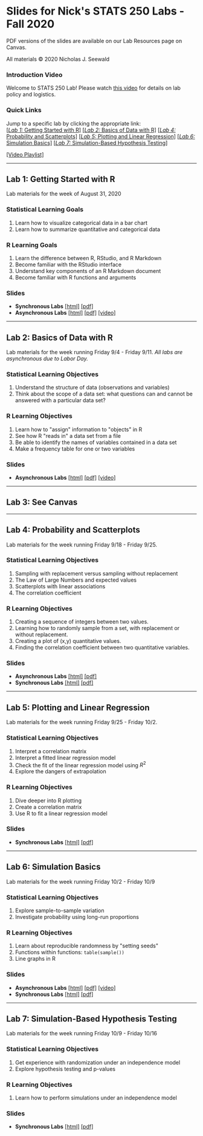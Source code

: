 # Slides for Nick's STATS 250 Labs - Fall 2020

PDF versions of the slides are available on our Lab Resources page on Canvas.

All materials &#169; 2020 Nicholas J. Seewald

### Introduction Video
Welcome to STATS 250 Lab! Please watch [this video](https://youtu.be/g1RVODI-ggA) for details on lab policy and logistics.

### Quick Links
Jump to a specific lab by clicking the appropriate link: <br />
[[*Lab 1:* Getting Started with R]](#lab1)
[[*Lab 2:* Basics of Data with R]](#lab2)
[[*Lab 4:* Probability and Scatterplots]](#lab4)
[[*Lab 5:* Plotting and Linear Regression]](#lab5)
[[*Lab 6:* Simulation Basics]](#lab6)
[[*Lab 7:* Simulation-Based Hypothesis Testing]](#lab7)

[[Video Playlist]](https://www.youtube.com/playlist?list=PLMmBaYqloeD3ltusC-RXmslcpo1pTUWe_)

<hr />

## <a name="lab1"></a>Lab 1: Getting Started with R
Lab materials for the week of August 31, 2020

### Statistical Learning Goals
1. Learn how to visualize categorical data in a bar chart
1. Learn how to summarize quantitative and categorical data

### R Learning Goals
1. Learn the difference between R, RStudio, and R Markdown
1. Become familiar with the RStudio interface
1. Understand key components of an R Markdown document
1. Become familiar with R functions and arguments

### Slides

- **Synchronous Labs** [[html]](lab01-slides/lab01-slides-sync.html) [[pdf]](lab01-slides/lab01-slides-sync.pdf)
- **Asynchronous Labs** [[html]](lab01-slides/lab01-slides-async.html) [[pdf]](lab01-slides/lab01-slides-async.pdf) [[video]](https://youtu.be/XdnKInpLSxk)

<hr />

## <a name="lab2"></a>Lab 2: Basics of Data with R
Lab materials for the week running Friday 9/4 - Friday 9/11. *All labs are asynchronous due to Labor Day.*

### Statistical Learning Objectives
1. Understand the structure of data (observations and variables)
2. Think about the scope of a data set: what questions can and cannot be answered with a particular data set?

### R Learning Objectives
1. Learn how to "assign" information to "objects" in R
2. See how R "reads in" a data set from a file
3. Be able to identify the names of variables contained in a data set
4. Make a frequency table for one or two variables

### Slides

- **Asynchronous Labs** [[html]](lab02-slides/lab02-slides-general.html) [[pdf]](lab02-slides/lab02-slides-general.pdf) [[video]](https://youtu.be/-RumWaZtLI0)

<hr />

## <a name="lab3"></a> Lab 3: See Canvas

<hr />

## <a name="lab4"></a>Lab 4: Probability and Scatterplots
Lab materials for the week running Friday 9/18 - Friday 9/25.

### Statistical Learning Objectives
1. Sampling with replacement versus sampling without replacement
1. The Law of Large Numbers and expected values
1. Scatterplots with linear associations
1. The correlation coefficient

### R Learning Objectives
1. Creating a sequence of integers between two values.
1. Learning how to randomly sample from a set, with replacement or without replacement.
1. Creating a plot of (x,y) quantitative values.
1. Finding the correlation coefficient between two quantitative variables.

### Slides

- **Asynchronous Labs** [[html]](lab04-slides/lab04-slides-async.html) [[pdf]](lab04-slides/lab04-slides-async.pdf)
- **Synchronous Labs** [[html]](lab04-slides/lab04-slides-sync.html) [[pdf]](lab04-slides/lab04-slides-sync.pdf)

<hr />

## <a name="lab5"></a>Lab 5: Plotting and Linear Regression
Lab materials for the week running Friday 9/25 - Friday 10/2.

### Statistical Learning Objectives
1. Interpret a correlation matrix
1. Interpret a fitted linear regression model
1. Check the fit of the linear regression model using $R^2$
1. Explore the dangers of extrapolation

### R Learning Objectives
1. Dive deeper into R plotting
1. Create a correlation matrix
1. Use R to fit a linear regression model

### Slides
- **Synchronous Labs** [[html]](lab05-slides/lab05-slides-sync.html) [[pdf]](lab05-slides/lab05-slides-sync.pdf)

<hr />

## <a name="lab6"></a>Lab 6: Simulation Basics 
Lab materials for the week running Friday 10/2 - Friday 10/9

### Statistical Learning Objectives
1. Explore sample-to-sample variation
1. Investigate probability using long-run proportions

### R Learning Objectives
1. Learn about reproducible randomness by "setting seeds"
1. Functions within functions: `table(sample())`
1. Line graphs in R

### Slides
- **Asynchronous Labs** [[html]](lab06-slides/lab06-slides-async.html) [[pdf]](lab06-slides/lab06-slides-async.pdf) [[video]](https://youtu.be/dCGxOX_WTLE)
- **Synchronous Labs** [[html]](lab06-slides/lab06-slides-sync.html) [[pdf]](lab06-slides/lab06-slides-sync.pdf) 

<hr />

## <a name="lab7"></a>Lab 7: Simulation-Based Hypothesis Testing
Lab materials for the week running Friday 10/9 - Friday 10/16

### Statistical Learning Objectives
1. Get experience with randomization under an independence model
1. Explore hypothesis testing and p-values

### R Learning Objectives
1. Learn how to perform simulations under an independence model

### Slides
- **Synchronous Labs** [[html]](lab07-slides/lab07-slides-sync.html) [[pdf]](lab07-slides/lab07-slides-sync.pdf)
